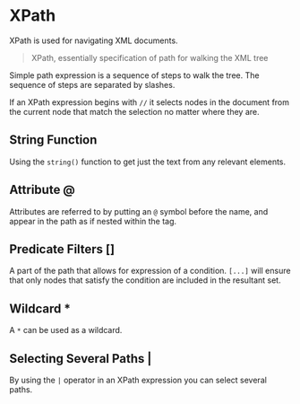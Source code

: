 # XPath

XPath is used for navigating XML documents.

> XPath, essentially specification of path for walking the XML tree

Simple path expression is a sequence of steps to walk the tree. The sequence of steps are separated by slashes.

If an XPath expression begins with `//` it selects nodes in the document from the current node that match the selection no matter where they are.

## String Function
Using the `string()` function to get just the text from any relevant elements.

## Attribute @
Attributes are referred to by putting an `@` symbol before the name, and appear in the path as if nested within the tag.

## Predicate Filters []
A part of the path that allows for expression of a condition. `[...]` will ensure that only nodes that satisfy the condition are included in the resultant set.

## Wildcard *
A `*` can be used as a wildcard.

## Selecting Several Paths |
By using the `|` operator in an XPath expression you can select several paths.
